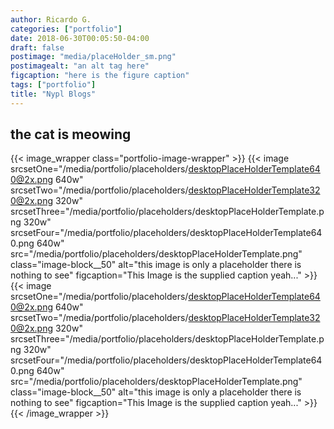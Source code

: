 ```yaml
---
author: Ricardo G.
categories: ["portfolio"]
date: 2018-06-30T00:05:50-04:00
draft: false
postimage: "media/placeHolder_sm.png"
postimagealt: "an alt tag here"
figcaption: "here is the figure caption"
tags: ["portfolio"]
title: "Nypl Blogs"
---
```

## the cat is meowing

{{< image_wrapper class="portfolio-image-wrapper" >}}
    {{< image srcsetOne="/media/portfolio/placeholders/desktopPlaceHolderTemplate640@2x.png 640w" srcsetTwo="/media/portfolio/placeholders/desktopPlaceHolderTemplate320@2x.png 320w" srcsetThree="/media/portfolio/placeholders/desktopPlaceHolderTemplate.png 320w" srcsetFour="/media/portfolio/placeholders/desktopPlaceHolderTemplate640.png 640w" src="/media/portfolio/placeholders/desktopPlaceHolderTemplate.png" class="image-block__50" alt="this image is only a placeholder there is nothing to see" figcaption="This Image is the supplied caption yeah..." >}}
    {{< image srcsetOne="/media/portfolio/placeholders/desktopPlaceHolderTemplate640@2x.png 640w" srcsetTwo="/media/portfolio/placeholders/desktopPlaceHolderTemplate320@2x.png 320w" srcsetThree="/media/portfolio/placeholders/desktopPlaceHolderTemplate.png 320w" srcsetFour="/media/portfolio/placeholders/desktopPlaceHolderTemplate640.png 640w" src="/media/portfolio/placeholders/desktopPlaceHolderTemplate.png"  class="image-block__50" alt="this image is only a placeholder there is nothing to see" figcaption="This Image is the supplied caption yeah..." >}}
{{< /image_wrapper >}}

